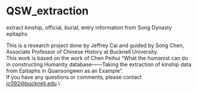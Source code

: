 # QSW_extraction
extract kinship, official, burial, entry information from Song Dynasty epitaphs

This is a research project done by Jeffrey Cai and guided by Song Chen, Associate Professor of Chinese History at Bucknell University.\
This work is based on the work of Chen Peihui “What the humanist can do in constructing Humanity database——Taking the extraction of kinship data from Epitaphs in Quansongwen as an Example".\
If you have any questions or comments, please contact jc092@bucknell.edu.\
